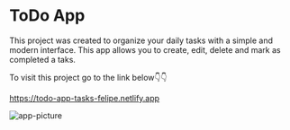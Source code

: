 # ToDo App

This project was created to organize your daily tasks with a simple and modern interface. This app allows you to create, edit, delete and mark as completed a taks. 

To visit this project go to the link below👇👇

https://todo-app-tasks-felipe.netlify.app

![app-picture](https://user-images.githubusercontent.com/89051393/183302917-006c29a2-d906-4b37-b43b-ec0444db0a32.PNG)


